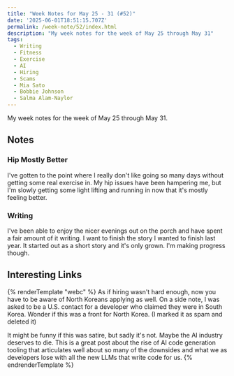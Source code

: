 ```yaml
---
title: "Week Notes for May 25 - 31 (#52)"
date: '2025-06-01T18:51:15.707Z'
permalink: /week-note/52/index.html
description: "My week notes for the week of May 25 through May 31"
tags:
  - Writing
  - Fitness
  - Exercise
  - AI
  - Hiring
  - Scams
  - Mia Sato
  - Bobbie Johnson
  - Salma Alam-Naylor
---
```

My week notes for the week of May 25 through May 31.
<!-- excerpt -->

## Notes

### Hip Mostly Better

I've gotten to the point where I really don't like going so many days without getting some real exercise in. My hip issues have been hampering me, but I'm slowly getting some light lifting and running in now that it's mostly feeling better.

### Writing

I've been able to enjoy the nicer evenings out on the porch and have spent a fair amount of it writing. I want to finish the story I wanted to finish last year. It started out as a short story and it's only grown. I'm making progress though.

## Interesting Links

{% renderTemplate "webc" %}
<shared-link title="North Korea Stole Your Job" url="https://www.wired.com/story/north-korea-stole-your-tech-job-ai-interviews/" author="Bobbie Johnson">
  As if hiring wasn't hard enough, now you have to be aware of North Koreans applying as well. On a side note, I was asked to be a U.S. contact for a developer who claimed they were in South Korea. Wonder if this was a front for North Korea. (I marked it as spam and deleted it)
</shared-link>

<shared-link title="Nick Clegg says asking artists for use permission would ‘kill’ the AI industry" url="https://www.theverge.com/news/674366/nick-clegg-uk-ai-artists-policy-letter" author="Mia Sato">
  It might be funny if this was satire, but sadly it's not. Maybe the AI industry deserves to die.
</shared-link>

<shared-link title="The promise that wasn’t kept" url="https://whitep4nth3r.com/blog/the-promise-that-wasnt-kept/" author="Salma Alam-Naylor">
  This is a great post about the rise of AI code generation tooling that articulates well about so many of the downsides and what we as developers lose with all the new LLMs that write code for us.
</shared-link>
{% endrenderTemplate %}
